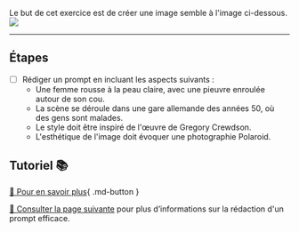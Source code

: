 <style>.md-footer{display:none;}</style>
Le but de cet exercice est de créer une image semble à l'image ci-dessous. 
<img src="../assets/image/01_prompt_pieuvre.png">
***

## Étapes

- [ ] Rédiger un prompt en incluant les aspects suivants :
   - Une femme rousse à la peau claire, avec une pieuvre enroulée autour de son cou.
   - La scène se déroule dans une gare allemande des années 50, où des gens sont malades.
   - Le style doit être inspiré de l'œuvre de Gregory Crewdson.
   - L'esthétique de l'image doit évoquer une photographie Polaroid.


## Tutoriel 📚

[📖 Pour en savoir plus](https://cmontmorency365-my.sharepoint.com/personal/flpilote_cmontmorency_qc_ca/_layouts/15/stream.aspx?id=%2Fpersonal%2Fflpilote%5Fcmontmorency%5Fqc%5Fca%2FDocuments%2F01%5Fcours%2F01%5Fcollege%2Fai%2Fmidjourney%2F02%5Fprompt%2Emov&nav=eyJyZWZlcnJhbEluZm8iOnsicmVmZXJyYWxBcHAiOiJPbmVEcml2ZUZvckJ1c2luZXNzIiwicmVmZXJyYWxBcHBQbGF0Zm9ybSI6IldlYiIsInJlZmVycmFsTW9kZSI6InZpZXciLCJyZWZlcnJhbFZpZXciOiJNeUZpbGVzTGlua0NvcHkifX0&nav=eyJyZWZlcnJhbEluZm8iOnsicmVmZXJyYWxBcHAiOiJPbmVEcml2ZUZvckJ1c2luZXNzIiwicmVmZXJyYWxBcHBQbGF0Zm9ybSI6IldlYiIsInJlZmVycmFsTW9kZSI6InZpZXciLCJyZWZlcnJhbFZpZXciOiJNeUZpbGVzTGlua0NvcHkifX0&ga=1){ .md-button }   <br>

[📖 Consulter la page suivante](../ai/prompt.md) pour plus d’informations sur la rédaction d'un prompt efficace.
